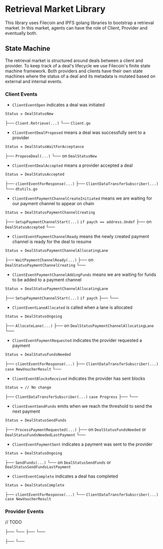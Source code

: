 # Retrieval Market Library

This library uses Filecoin and IPFS golang libraries to bootstrap a retrieval market.
In this market, agents can have the role of Client, Provider and eventually both.

## State Machine

The retrieval market is structured around deals between a client and provider.
To keep track of a deal's lifecycle we use Filecoin's finite state machine framework.
Both providers and clients have their own state machines where the status of a deal and its 
metadata is mutated based on external and internal events.

### Client Events

- `ClientEventOpen` indicates a deal was initiated

`Status = DealStatusNew`

├── `Client.Retrieve(...)` 
└── `Client.go`

- `ClientEventDealProposed` means a deal was successfully sent to a provider

`Status = DealStatusWaitForAcceptance`

├── `ProposeDeal(...)`
└── on `DealStatusNew`

- `ClientEventDealAccepted` means a provider accepted a deal

`Status = DealStatusAccepted`

├── `clientEventForResponse(...)`
├── `ClientDataTransferSubscriber(...)`
└── `dtutils.go`

- `ClientEventPaymentChannelCreateInitiated` means we are waiting for our payment channel to appear on chain

`Status = DealStatusPaymentChannelCreating`

├── `SetupPaymentChannelStart(...)` `if paych == address.Undef`
├── on `DealStatusAccepted`
└── 
- `ClientEventPaymentChannelReady` means the newly created payment channel is ready for the deal to resume

`Status = DealStatusPaymentChannelAllocatingLane`

├── `WaitPaymentChannelReady(...)`
├── on `DealStatusPaymentChannelCreating`
└──

- `ClientEventPaymentChannelAddingFunds` means we are waiting for funds to be added to a payment channel

`Status = DealStatusPaymentChannelAllocatingLane`

├── `SetupPaymentChannelStart(...)` `if paych`
├──
└──

- `ClientEventLaneAllocated` is called when a lane is allocated

`Status = DealStatusOngoing`

├── `AllocateLane(...)`
├── on `DealStatusPaymentChannelAllocatingLane`
└──

- `ClientEventPaymentRequested` indicates the provider requested a payment

`Status = DealStatusFundsNeeded`

├── `clientEventForResponse(...)`
├── `ClientDataTransferSubscriber(...)` `case NewVoucherResult`
└──

- `ClientEventBlocksReceived` indicates the provider has sent blocks

`Status = // No change`

├── `ClientDataTransferSubscriber(...)` `case Progress`
├──
└──

- `ClientEventSendFunds` emits when we reach the threshold to send the next payment

`Status = DealStatusSendFunds`

├── `ProcessPaymentRequested(...)`
├── on `DealStatusFundsNeeded` or `DealStatusFundsNeededLastPayment`
└──

- `ClientEventPaymentSent` indicates a payment was sent to the provider

`Status = DealStatusOngoing`

├── `SendFunds(...)`
└── on `DealStatusSendFunds` or `DealStatusSendFundsLastPayment`

- `ClientEventComplete` indicates a deal has completed

`Status = DealStatusComplete`

├── `clientEventForResponse(...)`
└── `ClientDataTransferSubscriber(...)` `case NewVoucherResult`


### Provider Events

// TODO

├──
└──
├──
└──

├──
└──






















